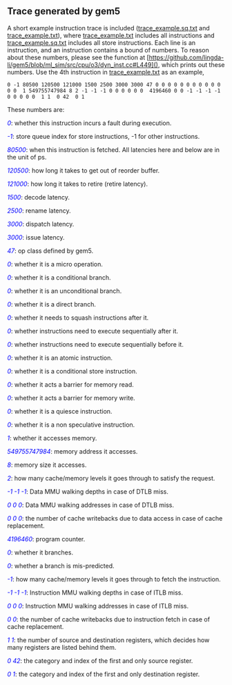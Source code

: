 ## Trace generated by gem5

A short example instruction trace is included ([trace_example.sq.txt]() and
[trace_example.txt]()), where [trace_example.txt]() includes all instructions
and [trace_example.sq.txt]() includes all store instructions.
Each line is an instruction, and an instruction contains a bound of numbers.
To reason about these numbers, please see the function at
[https://github.com/lingda-li/gem5/blob/ml_sim/src/cpu/o3/dyn_inst.cc#L449](),
which prints out these numbers.
Use the 4th instruction in [trace_example.txt]() as an example,
```
0 -1 80500 120500 121000 1500 2500 3000 3000 47 0 0 0 0 0 0 0 0 0 0 0 0 0  1 549755747984 8 2 -1 -1 -1 0 0 0 0 0 0  4196460 0 0 -1 -1 -1 -1 0 0 0 0 0  1 1  0 42  0 1
```

These numbers are:

<span style="color:blue">*0*</span>: whether this instruction incurs a fault during execution.

<span style="color:blue">*-1*</span>: store queue index for store instructions, -1 for other instructions.

<span style="color:blue">*80500*</span>: when this instruction is fetched. All latencies here and below are in the unit of ps.

<span style="color:blue">*120500*</span>: how long it takes to get out of reorder buffer.

<span style="color:blue">*121000*</span>: how long it takes to retire (retire latency).

<span style="color:blue">*1500*</span>: decode latency.

<span style="color:blue">*2500*</span>: rename latency.

<span style="color:blue">*3000*</span>: dispatch latency.

<span style="color:blue">*3000*</span>: issue latency.

<span style="color:blue">*47*</span>: op class defined by gem5.

<span style="color:blue">*0*</span>: whether it is a micro operation.

<span style="color:blue">*0*</span>: whether it is a conditional branch.

<span style="color:blue">*0*</span>: whether it is an unconditional branch.

<span style="color:blue">*0*</span>: whether it is a direct branch.

<span style="color:blue">*0*</span>: whether it needs to squash instructions after it.

<span style="color:blue">*0*</span>: whether instructions need to execute sequentially after it.

<span style="color:blue">*0*</span>: whether instructions need to execute sequentially before it.

<span style="color:blue">*0*</span>: whether it is an atomic instruction.

<span style="color:blue">*0*</span>: whether it is a conditional store instruction.

<span style="color:blue">*0*</span>: whether it acts a barrier for memory read.

<span style="color:blue">*0*</span>: whether it acts a barrier for memory write.

<span style="color:blue">*0*</span>: whether it is a quiesce instruction.

<span style="color:blue">*0*</span>: whether it is a non speculative instruction.

<span style="color:blue">*1*</span>: whether it accesses memory.

<span style="color:blue">*549755747984*</span>: memory address it accesses.

<span style="color:blue">*8*</span>: memory size it accesses.

<span style="color:blue">*2*</span>: how many cache/memory levels it goes through to satisfy the request.

<span style="color:blue">*-1 -1 -1*</span>: Data MMU walking depths in case of DTLB miss.

<span style="color:blue">*0 0 0*</span>: Data MMU walking addresses in case of DTLB miss.

<span style="color:blue">*0 0 0*</span>: the number of cache writebacks due to data access in case of cache replacement.

<span style="color:blue">*4196460*</span>: program counter.

<span style="color:blue">*0*</span>: whether it branches.

<span style="color:blue">*0*</span>: whether a branch is mis-predicted.

<span style="color:blue">*-1*</span>: how many cache/memory levels it goes through to fetch the instruction.

<span style="color:blue">*-1 -1 -1*</span>: Instruction MMU walking depths in case of ITLB miss.

<span style="color:blue">*0 0 0*</span>: Instruction MMU walking addresses in case of ITLB miss.

<span style="color:blue">*0 0*</span>: the number of cache writebacks due to instruction fetch in case of cache replacement.

<span style="color:blue">*1 1*</span>: the number of source and destination registers, which decides how many registers are listed behind them.

<span style="color:blue">*0 42*</span>: the category and index of the first and only source register.

<span style="color:blue">*0 1*</span>: the category and index of the first and only destination register.
